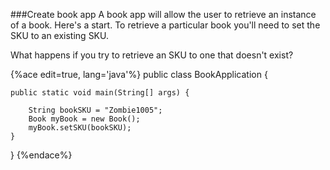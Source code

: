 ###Create book app
A book app will allow the user to retrieve an instance of a book. Here's a start. To retrieve a particular book you'll need to set the SKU to an existing SKU. 

What happens if you try to retrieve an SKU to one that doesn't exist? 

{%ace edit=true, lang='java'%}
public class BookApplication {

	public static void main(String[] args) {
	
		String bookSKU = "Zombie1005";
		Book myBook = new Book();
		myBook.setSKU(bookSKU);
	}
}
{%endace%}